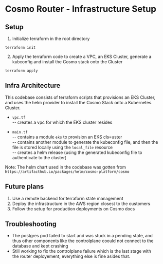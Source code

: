 # Cosmo Router - Infrastructure Setup

## Setup
1. Initialize terraform in the root directory
```
terraform init
```

2. Apply the terraform code to create a VPC, an EKS Cluster, generate a kubconfig and install the Cosmo stack onto the Cluster
```
terraform apply
```

## Infra Architecture
This codebase consists of terraform scripts that provisions an EKS Cluster, and uses the helm provider to install the Cosmo Stack onto a Kubernetes Cluster.

- `vpc.tf`  
-- creates a vpc for which the EKS cluster resides    

- `main.tf`  
-- contains a module `eks` to provision an EKS cls=uster     
-- contains another module to generate the kubeconfig file, and then the file is stored locally using the `local_file` resource     
-- creates a helm release (using the generated kubeconfig file to authenticate to the cluster)  

Note: The helm chart used in the codebase was gotten from `https://artifacthub.io/packages/helm/cosmo-platform/cosmo`

## Future plans
1. Use a remote backend for terraform state management
2. Deploy the infrastructure in the AWS region closest to the customers
3. Follow the setup for production deployments on Cosmo docs

## Troubleshooting
- The postgres pod failed to start and was stuck in a pending state, and thus other components like the controlplane coould not connect to the database and kept crashing
- Still working to fix the controlplane failure which is the last stage with the router deployement, everything else is fine asides that.